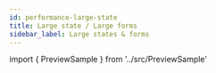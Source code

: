 ```yaml
---
id: performance-large-state
title: Large state / Large forms
sidebar_label: Large states & forms
---
```


import { PreviewSample } from '../src/PreviewSample'

<PreviewSample example="performance-demo-large-form" />
